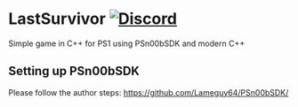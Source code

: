 # LastSurvivor [![Discord](https://img.shields.io/discord/717501929642655804?label=Discord)](https://discord.gg/9s4STu4QEH)
Simple game in C++ for PS1 using PSn00bSDK and modern C++


## Setting up PSn00bSDK
Please follow the author steps: https://github.com/Lameguy64/PSn00bSDK/
